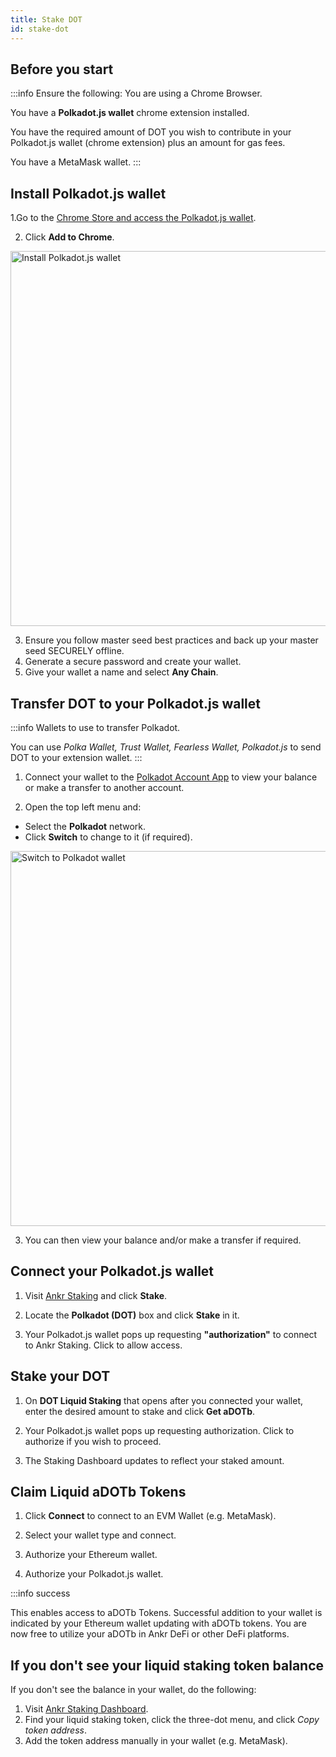 ```yaml
---
title: Stake DOT
id: stake-dot
---
```


## Before you start

:::info Ensure the following:
You are using a Chrome Browser.

You have a **Polkadot.js wallet** chrome extension installed.

You have the required amount of DOT you wish to contribute in your Polkadot.js wallet (chrome extension) plus an amount for gas fees.

You have a MetaMask wallet.
:::

## Install Polkadot.js wallet

1.Go to the [Chrome Store and access the Polkadot.js wallet](https://chrome.google.com/webstore/detail/polkadot%7Bjs%7D-extension/mopnmbcafieddcagagdcbnhejhlodfdd).

2. Click **Add to Chrome**.

<img src="/install-polka.png" alt="Install Polkadot.js wallet" class="responsive-pic" width="600" />

3. Ensure you follow master seed best practices and back up your master seed SECURELY offline.
4. Generate a secure password and create your wallet.
5. Give your wallet a name and select **Any Chain**.

## Transfer DOT to your Polkadot.js wallet

:::info 
Wallets to use to transfer Polkadot.

You can use _Polka Wallet, Trust Wallet, Fearless Wallet, Polkadot.js_ to send DOT to your extension wallet.
:::

1. Connect your wallet to the [Polkadot Account App](https://polkadot.js.org/apps/#/accounts) to view your balance or make a transfer to another account.

2. Open the top left menu and:
* Select the **Polkadot** network.
* Click **Switch** to change to it (if required).

<img src="/switch-polkadot.png" alt="Switch to Polkadot wallet" class="responsive-pic" width="600" />

3. You can then view your balance and/or make a transfer if required.

## Connect your Polkadot.js wallet

1. Visit [Ankr Staking](https://www.ankr.com/staking/) and click **Stake**.

2. Locate the **Polkadot (DOT)** box and click **Stake** in it.

3. Your Polkadot.js wallet pops up requesting **"authorization"** to connect to Ankr Staking. Click to allow access.

## Stake your DOT

1. On **DOT Liquid Staking** that opens after you connected your wallet, enter the desired amount to stake and click **Get aDOTb**.

4. Your Polkadot.js wallet pops up requesting authorization. Click to authorize if you wish to proceed.

5. The Staking Dashboard updates to reflect your staked amount.

## Claim Liquid aDOTb Tokens

1. Click **Connect** to connect to an EVM Wallet (e.g. MetaMask).

2. Select your wallet type and connect.

3. Authorize your Ethereum wallet.

4. Authorize your Polkadot.js wallet.

:::info success

This enables access to aDOTb Tokens.
Successful addition to your wallet is indicated by your Ethereum wallet updating with aDOTb tokens.
You are now free to utilize your aDOTb in Ankr DeFi or other DeFi platforms.

## If you don't see your liquid staking token balance

If you don't see the balance in your wallet, do the following:

1. Visit [Ankr Staking Dashboard](https://www.ankr.com/staking/dashboard).
2. Find your liquid staking token, click the three-dot menu, and click *Copy token address*.
3. Add the token address manually in your wallet (e.g. MetaMask).